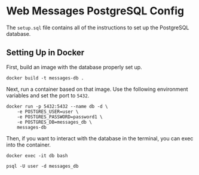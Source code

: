 # Web Messages PostgreSQL Config

The `setup.sql` file contains all of the instructions to set up the PostgreSQL database.

## Setting Up in Docker

First, build an image with the database properly set up.

```
docker build -t messages-db .
```

Next, run a container based on that image. Use the following environment variables and set the port to `5432`.

```
docker run -p 5432:5432 --name db -d \
    -e POSTGRES_USER=user \
    -e POSTGRES_PASSWORD=password1 \
    -e POSTGRES_DB=messages_db \
    messages-db
```

Then, if you want to interact with the database in the terminal, you can exec into the container.

```
docker exec -it db bash

psql -U user -d messages_db
```
